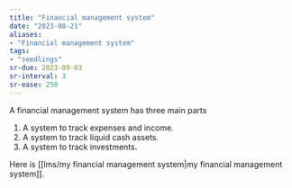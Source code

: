 ```yaml
---
title: "Financial management system"
date: "2023-08-21"
aliases:
- "Financial management system"
tags:
- "seedlings"
sr-due: 2023-09-03
sr-interval: 3
sr-ease: 250
---
```

A financial management system has three main parts

1. A system to track expenses and income.
2. A system to track liquid cash assets.
3. A system to track investments.

Here is [[lms/my financial management system|my financial management system]].